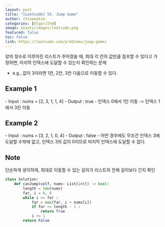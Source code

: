 ```yaml
---
layout: post
title: "[Leetcode] 55. Jump Game"
author: chloeeekim
categories: [Algorithm]
image: assets/images/leetcode.png
featured: false
toc: false
link: https://leetcode.com/problems/jump-game/
---
```


양의 정수로 이루어진 리스트가 주어졌을 때, 최대 각 칸의 값만큼 점프할 수 있다고 가정하면, 마지막 인덱스에 도달할 수 있는지 확인하는 문제
- e.g., 값이 3이라면 1칸, 2칸, 3칸 다음으로 이동할 수 있다.

<h2>Example 1</h2>
- Input : nums = [2, 3, 1, 1, 4]
- Output : true
- 인덱스 0에서 1칸 이동 -> 인덱스 1에서 3칸 이동

<h2>Example 2</h2>
- Input : nums = [3, 2, 1, 0, 4]
- Output : false
- 어떤 경우에도 무조건 인덱스 3에 도달할 수밖에 없고, 인덱스 3의 값이 0이므로 마지막 인덱스에 도달할 수 없다.

<h2>Note</h2>
단순하게 생각하여, 최대로 이동할 수 있는 길이가 리스트의 전체 길이보다 긴지 확인

```python
class Solution:
    def canJump(self, nums: List[int]) -> bool:
        length = len(nums)
        far, i = 0, 0
        while i <= far :
            far = max(far, i + nums[i])
            if far >= length - 1 :
                return True
            i += 1
        return False
```
